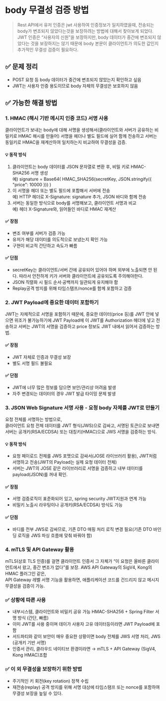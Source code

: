 # body 무결성 검증 방법
> Rest API에서 유저 인증은 jwt 사용하여 인증정보가 일치하였을때, 전송되는 body가 변조되지 않았다는것을 보장하려는 방법에 대해서 찾아보게 되었다.  
> JWT 인증은 “사용자의 신원”을 보장하지만, body 데이터가 중간에 변조되지 않았다는 것을 보장하지는 않기 때문에 body 본문이 클라이언트가 의도한 값인지 추가적인 무결성 검증이 필요하다.

## ✅ 문제 정리
- POST 요청 등 body 데이터가 중간에 변조되지 않았는지 확인하고 싶음
- JWT는 사용자 인증 용도이므로 body 자체의 무결성은 보호하지 않음

## ✅ 가능한 해결 방법

### 1. HMAC (해시 기반 메시지 인증 코드) 서명 사용  
클라이언트가 보내는 body에 대해 서명을 생성해서(클라이언트와 서버가 공유하는 비밀키로 HMAC 해시를 만들어) 서명을 헤더나 별도 필드에 실어 함께 전송하고 서버는 동일키로 HMAC을 재계산하여 일치하는지 비교하여 무결성을 검증. 

#### 💡 동작 방식
1. 클라이언트는 body 데이터를 JSON 문자열로 변환 후, 비밀 키로 HMAC-SHA256 서명 생성  
예) signature = Base64( HMAC_SHA256(secretKey, JSON.stringify({ "price": 10000 })) )
2. 이 서명을 헤더 또는 별도 필드에 포함해서 서버에 전송  
예) HTTP 헤더로 X-Signature: signature 추가, JSON 바디와 함께 전송  
3. 서버는 동일한 방식으로 body를 서명해보고, 클라이언트 서명과 비교    
예) 헤더 X-Signature와, 읽어들인 바디로 HMAC 재계산

#### ✅ 장점
- 변조 여부를 서버가 검증 가능  
- 유저가 해당 데이터를 의도적으로 보냈는지 확인 가능  
- 구현이 비교적 간단하고 속도가 빠름

#### ✅ 단점
- secretKey는 클라이언트/서버 간에 공유되어 있어야 하며 외부에 노출되면 안 된다. 따라서 안전하게 키가 서버와 클라이언트에 공유되도록 주의해야한다.
- JSON 직렬화 시 필드 순서·공백까지 일관되게 유지해야 함
- Replay공격 방지를 위해 타임스탬프/nonce를 함께 포함하고 검증 

### 2. JWT Payload에 중요한 데이터 포함하기
JWT는 자체적으로 서명을 포함하기 때문에, 중요한 데이터(price 등)를 JWT 안에 넣으면 위조가 불가능하기에 
JWT Payload에 이 JWT를 Authorization 헤더에 넣고 전송하고 서버는 JWT의 서명을 검증하고 price 정보도 JWT 내에서 읽어서 검증하는 방법.

#### ✅ 장점
- JWT 자체로 인증과 무결성 보장
- 별도 서명 필드 불필요

#### ✅ 단점
- JWT에 너무 많은 정보를 담으면 보안/관리상 어려움 발생
- 자주 변경되는 데이터의 경우 JWT 발급 타이밍 문제 발생

### 3. JSON Web Signature 서명 사용 - 요청 body 자체를 JWT로 만들기
요청 전체를 서명하는 방법으로,  
클라이언트 요청 전체 데이터를 JWT 형식(JWS)으로 감싸고, 서명된 토큰으로 보내면
서버는 공개키(RSA/ECDSA) 또는 대칭키(HMAC)으로 JWS 서명을 검증하는 방식.

#### 💡 동작 방식
- 요청 페이로드 전체를 JWS 포맷으로 감싸서(JOSE 라이브러리 활용), JWT처럼 서명하고 전송(JWT의 Payload는 실제 요청 데이터 전체)
- 서버는 JWT의 JOSE 같은 라이브러리로 서명을 검증하고 내부 데이터를 payload(JSON)를 꺼내 확인.

#### ✅ 장점
- 서명 검증로직이 표준화되어 있고, spring security JWT지원과 연계 가능
- 비밀키 노출시 라우팅이나 공개키(RSA/ECDSA) 방식도 가능

#### ✅ 단점
- 바디를 전부 JWS로 감싸므로, 기존 DTO 매핑 처리 로직 변경 필요(기존 DTO 바인딩 로직을 JWS 파싱 흐름에 맞춰 바꿔야 함)

### 4. mTLS 및 API Gateway 활용
mTLS(상호 TLS 인증)를 걸면 클라이언트 인증서 그 자체가 “이 요청은 올바른 클라이언트에서 왔고, 중간 변조가 없다”를 보장.
AWS API Gateway의 SigV4, Kong의 HMAC 플러그인 같은,  
API Gateway 레벨 서명 기능을 활용하면, 애플리케이션 코드를 건드리지 않고 메시지 무결성을 검증이 가능.


### ✅ 상황에 따른 사용
- 내부시스템, 클라이언트와 비밀키 공유 가능	HMAC-SHA256 + Spring Filter 서명 방식 (간단, 빠름)
- 이미 JWT를 사용 중이며 데이가 사용자 고유 데이터등이라면	JWT Payload에 포함
- 서드파티와 같이 보안이 매우 중요한 상황이면 	body 전체를 JWS 서명 처리, 	JWS (공개키 기반 서명)
- 인증서 관리, 클라우드 네이티브 환경이라면 → mTLS + API Gateway (SigV4, Kong HMAC)조합

### ✅ 이 외 무결성을 보장하기 위한 방법 
- 주기적인 키 회전(key rotation) 정책 수립
- 재전송(replay) 공격 방지를 위해 서명 대상에 타임스탬프 또는 nonce를 포함하여 무결성 보장을 높일 수 있다.
